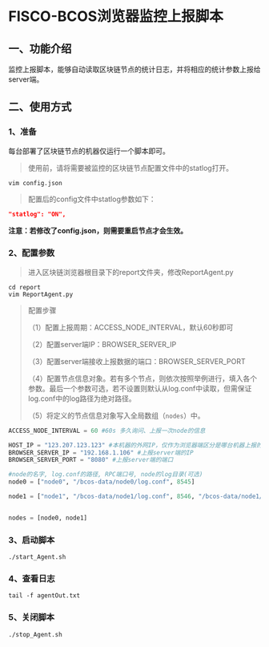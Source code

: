 # FISCO-BCOS浏览器监控上报脚本

## 一、功能介绍

监控上报脚本，能够自动读取区块链节点的统计日志，并将相应的统计参数上报给server端。

## 二、使用方式

### 1、准备

每台部署了区块链节点的机器仅运行一个脚本即可。

> 使用前，请将需要被监控的区块链节点配置文件中的statlog打开。

```shell
vim config.json
```

> 配置后的config文件中statlog参数如下：

```json
"statlog": "ON",
```

**注意：若修改了config.json，则需要重启节点才会生效。**

### 2、配置参数

> 进入区块链浏览器根目录下的report文件夹，修改ReportAgent.py

```shell
cd report
vim ReportAgent.py
```

> 配置步骤
>
> （1）配置上报周期：ACCESS_NODE_INTERVAL，默认60秒即可
>
> （2）配置server端IP：BROWSER_SERVER_IP
>
> （3）配置server端接收上报数据的端口：BROWSER_SERVER_PORT
>
> （4）配置节点信息对象。若有多个节点，则依次按照举例进行，填入各个参数。最后一个参数可选，若不设置则默认从log.conf中读取，但需保证log.conf中的log路径为绝对路径。
>
> （5）将定义的节点信息对象写入全局数组（```nodes```）中。

```python
ACCESS_NODE_INTERVAL = 60 #60s 多久询问、上报一次node的信息

HOST_IP = "123.207.123.123" #本机器的外网IP，仅作为浏览器端区分是哪台机器上报的数据
BROWSER_SERVER_IP = "192.168.1.106" #上报server端的IP
BROWSER_SERVER_PORT = "8080" #上报server端的端口

#node的名字, log.conf的路径, RPC端口号, node的log目录(可选)
node0 = ["node0", "/bcos-data/node0/log.conf", 8545]

node1 = ["node1", "/bcos-data/node1/log.conf", 8546, "/bcos-data/node1/log/"] 


nodes = [node0, node1]
```

### 3、启动脚本

```shell
./start_Agent.sh
```

### 4、查看日志

```shell
tail -f agentOut.txt
```

### 5、关闭脚本

```shell
./stop_Agent.sh
```






